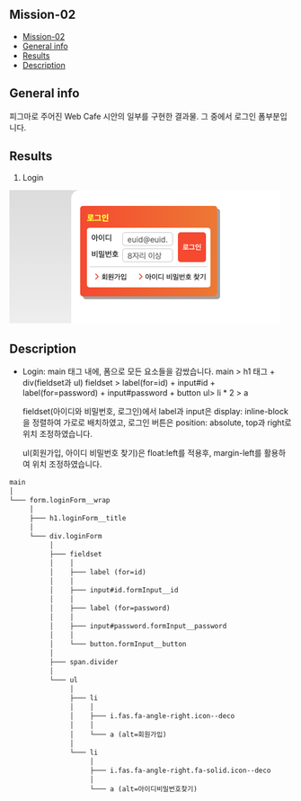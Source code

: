 ## Mission-02

- [Mission-02](#mission-02)
- [General info](#general-info)
- [Results](#results)
- [Description](#description)

## General info

피그마로 주어진 Web Cafe 시안의 일부를 구현한 결과물.
그 중에서 로그인 폼부분입니다.

## Results

1. Login

![Login](./login_result.png)

## Description

- Login:
  main 태그 내에, 폼으로 모든 요소들을 감쌌습니다.
  main > h1 태그 + div(fieldset과 ul)
  fieldset > label(for=id) + input#id + label(for=password) + input#password + button
  ul> li \* 2 > a

  fieldset(아이디와 비밀번호, 로그인)에서 label과 input은 display: inline-block을 정렬하여 가로로 배치하였고, 로그인 버튼은 position: absolute, top과 right로 위치 조정하였습니다.

  ul(회원가입, 아이디 비밀번호 찾기)은 float:left를 적용후, margin-left를 활용하여 위치 조정하였습니다.

```
main
│
└─── form.loginForm__wrap
     │
     ├─── h1.loginForm__title
     │
     └─── div.loginForm
          │
          ├─── fieldset
          │    │
          │    ├─── label (for=id)
          │    │
          │    ├─── input#id.formInput__id
          │    │
          │    ├─── label (for=password)
          │    │
          │    ├─── input#password.formInput__password
          │    │
          │    └─── button.formInput__button
          │
          ├─── span.divider
          │
          └─── ul
               │
               ├─── li
               │    │
               │    ├─── i.fas.fa-angle-right.icon--deco
               │    │
               │    └─── a (alt=회원가입)
               │
               └─── li
                    │
                    ├─── i.fas.fa-angle-right.fa-solid.icon--deco
                    │
                    └─── a (alt=아이디비밀번호찾기)


```
